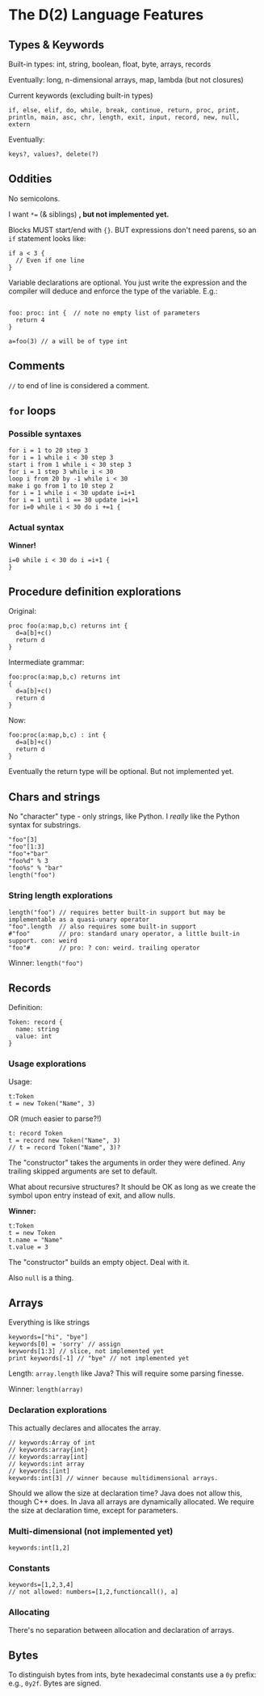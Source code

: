 # The D(2) Language Features

## Types & Keywords

Built-in types: int, string, boolean, float, byte, arrays, records

Eventually: long, n-dimensional arrays, map, lambda (but not closures)

Current keywords (excluding built-in types)

```
if, else, elif, do, while, break, continue, return, proc, print, println, main, asc, chr, length, exit, input, record, new, null, extern
```

Eventually:

```
keys?, values?, delete(?)
```

## Oddities

No semicolons.

I want `*=` (& siblings) **, but not implemented yet.**

Blocks MUST start/end with `{}`. BUT expressions don't need parens, so an `if` statement looks like:

```
if a < 3 {
  // Even if one line
}
```

Variable declarations are optional. You just write the expression and the compiler will deduce and enforce
the type of the variable. E.g.:

```

foo: proc: int {  // note no empty list of parameters
  return 4
}

a=foo(3) // a will be of type int
```


## Comments

`//` to end of line is considered a comment.

## `for` loops

### Possible syntaxes

```
for i = 1 to 20 step 3
for i = 1 while i < 30 step 3 
start i from 1 while i < 30 step 3
for i = 1 step 3 while i < 30 
loop i from 20 by -1 while i < 30
make i go from 1 to 10 step 2
for i = 1 while i < 30 update i=i+1 
for i = 1 until i == 30 update i=i+1 
for i=0 while i < 30 do i +=1 {
```

### Actual syntax

**Winner!**

```
i=0 while i < 30 do i =i+1 {
}
```

## Procedure definition explorations

Original:

```
proc foo(a:map,b,c) returns int {
  d=a[b]+c() 
  return d
}
```

Intermediate grammar: 

```
foo:proc(a:map,b,c) returns int 
{
  d=a[b]+c() 
  return d
}
```

Now:

```
foo:proc(a:map,b,c) : int {
  d=a[b]+c() 
  return d
} 
```

Eventually the return type will be optional. But not implemented yet.

## Chars and strings

No "character" type - only strings, like Python. I *really* like the Python syntax for substrings.

```
"foo"[3]
"foo"[1:3]
"foo"+"bar"
"foo%d" % 3
"foo%s" % "bar"
length("foo")
```

### String length explorations

```
length("foo") // requires better built-in support but may be implementable as a quasi-unary operator
"foo".length  // also requires some built-in support
#"foo"        // pro: standard unary operator, a little built-in support. con: weird
"foo"#        // pro: ? con: weird. trailing operator
```

Winner: `length("foo")`


## Records

Definition:

```
Token: record {
  name: string
  value: int
}
```

### Usage explorations

Usage:

```
t:Token
t = new Token("Name", 3)
```

OR (much easier to parse?!)
```
t: record Token
t = record new Token("Name", 3)
// t = record Token("Name", 3)?
```

The "constructor" takes the arguments in order they were defined. Any trailing skipped arguments are set to default.

What about recursive structures? It should be OK as long as we create the symbol upon entry instead of exit, and allow nulls.

**Winner:**

```
t:Token
t = new Token
t.name = "Name"
t.value = 3
```

The "constructor" builds an empty object. Deal with it.

Also `null` is a thing.


## Arrays

Everything is like strings

```
keywords=["hi", "bye"]
keywords[0] = 'sorry' // assign
keywords[1:3] // slice, not implemented yet
print keywords[-1] // "bye" // not implemented yet
```

Length: `array.length` like Java? This will require some parsing finesse.

Winner: `length(array)`

### Declaration explorations

This actually declares and allocates the array.

```
// keywords:Array of int
// keywords:array{int}
// keywords:array[int]
// keywords:int array
// keywords:[int]
keywords:int[3] // winner because multidimensional arrays.
```

Should we allow the size at declaration time? Java does not allow this, though C++ does. In Java all arrays are dynamically allocated. We require the size at declaration time, except for parameters.

### Multi-dimensional (not implemented yet)

```
keywords:int[1,2]
```

### Constants

```
keywords=[1,2,3,4]
// not allowed: numbers=[1,2,functioncall(), a]
```

### Allocating 

There's no separation between allocation and declaration of arrays.

## Bytes

To distinguish bytes from ints, byte hexadecimal constants use a `0y` prefix:
e.g., `0y2f`. Bytes are signed.


